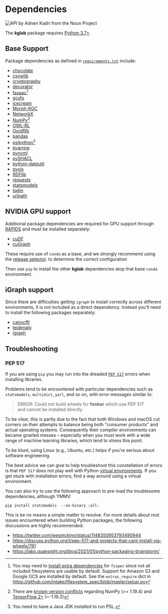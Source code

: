 # Dependencies

<img src="../assets/nouns/api.png" alt="API by Adnen Kadri from the Noun Project" />

The **kglab** package requires [Python 3.7+](https://www.python.org/downloads/).

## Base Support

Package dependencies as defined in
[`requirements.txt`](https://github.com/DerwenAI/kglab/blob/main/requirements.txt)
include:

- [chocolate](https://github.com/seungjaeryanlee/chocolate)
- [csvwlib](https://github.com/DerwenAI/csvwlib)
- [cryptography](https://cryptography.io/)
- [decorator](https://github.com/micheles/decorator)
- [fsspec](https://filesystem-spec.readthedocs.io/)[^1]
- [gcsfs](https://gcsfs.readthedocs.io/)
- [icecream](https://github.com/gruns/icecream)
- [Morph-KGC](https://github.com/oeg-upm/morph-kgc)
- [NetworkX](https://networkx.org/)
- [NumPy](https://numpy.org/)[^2]
- [OWL-RL](https://owl-rl.readthedocs.io/)
- [Oxrdflib](https://github.com/oxigraph/oxrdflib)
- [pandas](https://pandas.pydata.org/)
- [pslpython](https://psl.linqs.org/)[^3]
- [pyarrow](https://arrow.apache.org/)
- [pynvml](https://github.com/gpuopenanalytics/pynvml)
- [pySHACL](https://github.com/RDFLib/pySHACL)
- [python-dateutil](https://dateutil.readthedocs.io/)
- [pyvis](https://pyvis.readthedocs.io/)
- [RDFlib](https://rdflib.readthedocs.io/)
- [requests](https://requests.readthedocs.io/)
- [statsmodels](https://www.statsmodels.org/)
- [tqdm](https://tqdm.github.io/)
- [urlpath](https://github.com/chrono-meter/urlpath)


## NVIDIA GPU support

Additional package dependencies are required for GPU support through 
[RAPIDS](https://rapids.ai/) and must be installed separately:

- [cuDF](https://docs.rapids.ai/api/cudf/stable/api.html)
- [cuGraph](https://docs.rapids.ai/api/cugraph/stable/api.html)

These require use of `conda` as a base, and we strongly recommend
using the [release selector](https://rapids.ai/start.html#get-rapids).
to determine the correct configuration

Then use `pip` to install the other **kglab** dependencies atop
that base `conda` environment.


## iGraph support

Since there are difficulties getting `igraph` to install correctly
across different environments, it is not included as a direct
dependency.
Instead you'll need to install the following packages separately:

- [cairocffi](https://cairocffi.readthedocs.io/)
- [leidenalg](https://leidenalg.readthedocs.io/)
- [igraph](https://igraph.org/python/)


## Troubleshooting

### PEP 517

If you are using `pip` you may run into the dreaded
[`PEP 517`](https://www.python.org/dev/peps/pep-0517/)
errors when installing libraries.

Problems tend to be encountered with particular dependencies such as
`statsmodels`, `multidict`, `yarl`, and so on, with error messages
similar to:

> ERROR: Could not build wheels for **foobar** which use PEP 517  
> and cannot be installed directly

To be clear, this is partly due to the fact that both Windows and
macOS cut corners on their attempts to balance being both "consumer
products" and actual operating systems.
Consequently their compiler environments can became gnarled messes –
especially when you must work with a wide range of machine learning
libraries, which tend to stress this point.

To be blunt, using Linux (e.g., Ubuntu, etc.) helps if you're serious
about software engineering.

The best advice we can give to help troubleshoot this constellation 
of errors is that `PEP 517` does not play well with Python
[virtual environments](https://docs.python.org/3/tutorial/venv.html).
If you get stuck with installation errors, find a way around using a
virtual environment.

You can also try to use the following approach to pre-load the
troublesome dependencies, although YMMV:

```
pip install statsmodels  --no-binary :all:
```

This is be no means a simple matter to resolve.
For more details about root issues encountered when building Python
packages, the following discussions are highly recommended:

  * <https://twitter.com/wesmckinn/status/1148350953793490944>
  * <https://discuss.python.org/t/pep-517-and-projects-that-cant-install-via-wheels/791>
  * <https://labs.quansight.org/blog/2021/01/python-packaging-brainstorm/>


[^1]: You may need to [install extra dependencies](https://filesystem-spec.readthedocs.io/en/latest/index.html?highlight=extra#installation) for `fsspec` since not all included filesystems are usable by default. Support for Amazon S3 and Google GCS are installed by default. See the `extras_require` dict in <https://github.com/intake/filesystem_spec/blob/master/setup.py>

[^2]: There are [known version conflicts](https://github.com/DerwenAI/kglab/issues/160) regarding NumPy (>= 1.19.4) and [TensorFlow 2+](https://github.com/tensorflow/tensorflow/blob/master/tensorflow/tools/pip_package/setup.py) (~-1.19.2)

[^3]: You need to have a Java JDK installed to run PSL.
